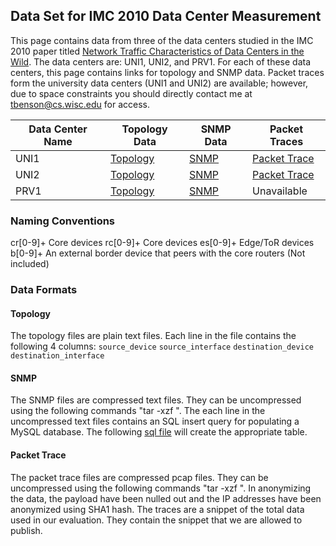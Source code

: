 ## Data Set for IMC 2010 Data Center Measurement

This page contains data from three of the data centers studied in the IMC 2010 paper titled [Network Traffic Characteristics of Data Centers in the Wild](http://pages.cs.wisc.edu/~tbenson/papers/imc192.pdf). The data centers are: UNI1, UNI2, and PRV1. For each of these data centers, this page contains links for topology and SNMP data. Packet traces form the university data centers (UNI1 and UNI2) are available; however, due to space constraints you should directly contact me at tbenson@cs.wisc.edu for access.

|   Data Center Name    |   Topology Data   |   SNMP Data   |   Packet Traces   |
|   ----------------    |   -------------   |   ---------   |   -------------   |
|   UNI1                |   [Topology](http://pages.cs.wisc.edu/~tbenson/IMC_DATA/unv1.cdp.txt)        |   [SNMP](http://pages.cs.wisc.edu/~tbenson/IMC_DATA/unv1.sql.tgz)        |   [Packet Trace](http://pages.cs.wisc.edu/~tbenson/IMC_DATA/univ1_trace.tgz)    |
|   UNI2                |   [Topology](http://pages.cs.wisc.edu/~tbenson/IMC_DATA/unv2.cdp.txt)        |   [SNMP](http://pages.cs.wisc.edu/~tbenson/IMC_DATA/univ2.sql.tgz)        |   [Packet Trace](http://pages.cs.wisc.edu/~tbenson/IMC_DATA/univ2_trace.tgz)    |
|   PRV1                |   [Topology](http://pages.cs.wisc.edu/~tbenson/IMC_DATA/prv1.cdp.txt)        |   [SNMP](http://pages.cs.wisc.edu/~tbenson/IMC_DATA/prv1.sql.tgz)        |   Unavailable    |

### Naming Conventions

cr[0-9]+ Core devices
rc[0-9]+ Core devices
es[0-9]+ Edge/ToR devices
b[0-9]+ An external border device that peers with the core routers (Not included)

### Data Formats

#### Topology

The topology files are plain text files. Each line in the file contains the following 4 columns: `source_device` `source_interface` `destination_device` `destination_interface`

#### SNMP

The SNMP files are compressed text files. They can be uncompressed using the following commands "tar -xzf ". The each line in the uncompressed text files contains an SQL insert query for populating a MySQL database. The following [sql file](http://pages.cs.wisc.edu/~tbenson/IMC_DATA/routerinterfacedata.sql) will create the appropriate table.

#### Packet Trace

The packet trace files are compressed pcap files. They can be uncompressed using the following commands "tar -xzf ". In anonymizing the data, the payload have been nulled out and the IP addresses have been anonymized using SHA1 hash. The traces are a snippet of the total data used in our evaluation. They contain the snippet that we are allowed to publish.
